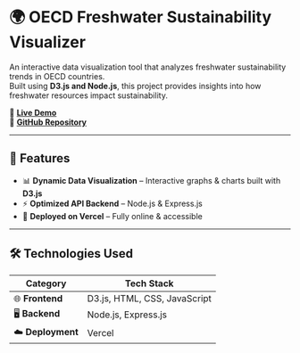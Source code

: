 # 🌍 OECD Freshwater Sustainability Visualizer

An interactive data visualization tool that analyzes freshwater sustainability trends in OECD countries.  
Built using **D3.js and Node.js**, this project provides insights into how freshwater resources impact sustainability.

🔗 **[Live Demo](https://cos-30045-personal-4ogv.vercel.app/)**  
💾 **[GitHub Repository](https://github.com/takeruso/cos30045-personal)**

---

## 📌 Features
- 📊 **Dynamic Data Visualization** – Interactive graphs & charts built with **D3.js**
- ⚡ **Optimized API Backend** – Node.js & Express.js
- 🚀 **Deployed on Vercel** – Fully online & accessible

---

## 🛠️ Technologies Used
| **Category** | **Tech Stack** |
|-------------|----------------|
| 🌐 **Frontend** | D3.js, HTML, CSS, JavaScript |
| 🖥️ **Backend** | Node.js, Express.js |
| ☁️ **Deployment** | Vercel |

